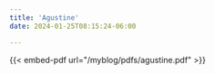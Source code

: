 ```yaml
---
title: 'Agustine'
date: 2024-01-25T08:15:24-06:00

---
```


{{< embed-pdf url="/myblog/pdfs/agustine.pdf" >}}
